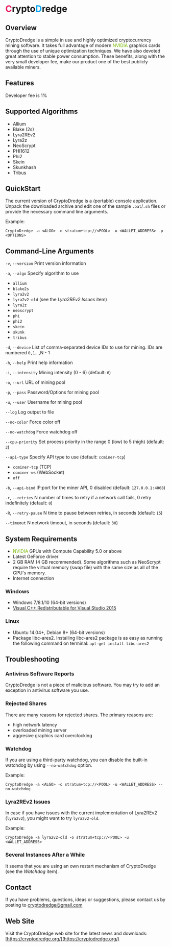 # <span style="color:#E91E63">C</span>rypto<span style="color:#03A9F4">D</span>redge

## Overview

CryptoDredge is a simple in use and highly optimized cryptocurrency mining software. It takes full advantage of modern <span style="color:#76b900">NVIDIA</span> graphics cards through the use of unique optimization techniques. We have also devoted great attention to stable power consumption. These benefits, along with the very small developer fee, make our product one of the best publicly available miners.

## Features

Developer fee is 1%

## Supported Algorithms

- Allium
- Blake (2s)
- Lyra2REv2
- Lyra2z
- NeoScrypt
- PHI1612
- Phi2
- Skein
- Skunkhash
- Tribus

## QuickStart

The current version of CryptoDredge is a (portable) console application. Unpack the downloaded archive and edit one of the sample `.bat`/`.sh` files or provide the necessary command line arguments.

Example:

```
CryptoDredge -a <ALGO> -o stratum+tcp://<POOL> -u <WALLET_ADDRESS> -p <OPTIONS>
```

## Command-Line Arguments

`-v`, `--version` Print version information

`-a`, `--algo` Specify algorithm to use
- `allium`
- `blake2s`
- `lyra2v2`
- `lyra2v2-old` (see the _Lyra2REv2 Issues_ item)
- `lyra2z`
- `neoscrypt`
- `phi`
- `phi2`
- `skein`
- `skunk`
- `tribus`

`-d`, `--device` List of comma-separated device IDs to use for mining. IDs are numbered `0,1`...,N - 1

`-h`, `--help` Print help information

`-i`, `--intensity` Mining intensity (0 - 6) (default: `6`)

`-o`, `--url` URL of mining pool

`-p`, `--pass` Password/Options for mining pool

`-u`, `--user` Username for mining pool

`--log` Log output to file

`--no-color` Force color off

`--no-watchdog` Force watchdog off

`--cpu-priority` Set process priority in the range 0 (low) to 5 (high) (default: `3`)

`--api-type` Specify API type to use (default: `ccminer-tcp`)
- `ccminer-tcp` (TCP)
- `ccminer-ws` (WebSocket)
- `off`

`-b`, `--api-bind` IP:port for the miner API, 0 disabled (default: `127.0.0.1:4068`)

`-r`, `--retries` N number of times to retry if a network call fails, 0 retry indefinitely (default: `0`)

`-R`, `--retry-pause` N time to pause between retries, in seconds (default: `15`)

`--timeout` N network timeout, in seconds (default: `30`)

## System Requirements

- <span style="color:#76b900">NVIDIA</span> GPUs with Compute Capability 5.0 or above
- Latest GeForce driver
- 2 GB RAM (4 GB recommended). Some algorithms such as NeoScrypt require the virtual memory (swap file) with the same size as all of the GPU's memory.
- Internet connection

### Windows

- Windows 7/8.1/10 (64-bit versions)
- [Visual C++ Redistributable for Visual Studio 2015](https://www.microsoft.com/en-US/download/details.aspx?id=48145)

### Linux

- Ubuntu 14.04+, Debian 8+ (64-bit versions)
- Package libc-ares2. Installing libc-ares2 package is as easy as running the following command on terminal: `apt-get install libc-ares2`

## Troubleshooting

### Antivirus Software Reports

CryptoDredge is not a piece of malicious software. You may try to add an exception in antivirus software you use.

### Rejected Shares

There are many reasons for rejected shares. The primary reasons are:
- high network latency
- overloaded mining server
- aggresive graphics card overclocking

### Watchdog

If you are using a third-party watchdog, you can disable the built-in watchdog by using `--no-watchdog` option.

Example:

```
CryptoDredge -a <ALGO> -o stratum+tcp://<POOL> -u <WALLET_ADDRESS> --no-watchdog
```

### Lyra2REv2 Issues

In case if you have issues with the current implementation of Lyra2REv2 (`lyra2v2`), you might want to try `lyra2v2-old`.

Example:

```
CryptoDredge -a lyra2v2-old -o stratum+tcp://<POOL> -u <WALLET_ADDRESS>
```

### Several Instances After a While

It seems that you are using an own restart mechanism of CryptoDredge (see the _Watchdog_ item).

## Contact

If you have problems, questions, ideas or suggestions, please contact us by posting to cryptodredge@gmail.com

## Web Site

Visit the CryptoDredge web site for the latest news and downloads: [https://cryptodredge.org/](https://cryptodredge.org/)

